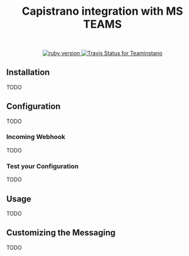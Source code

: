 <div align="center">
  <h1>Capistrano integration with MS TEAMS</h1>
</div>
<br>
<p align="center">
  <a href="https://www.ruby-lang.org/en/">
    <img src="https://img.shields.io/badge/Ruby-v2-green.svg" alt="ruby version">
  </a>
  <a href="https://travis-ci.org/github/moski/teamistrano">
    <img src="https://travis-ci.org/moski/teamistrano.svg?branch=master" alt="Travis Status for Teaminstano">
  </a>
</p>


## Installation

TODO

## Configuration

TODO

### Incoming Webhook

TODO

### Test your Configuration

TODO

## Usage

TODO

## Customizing the Messaging

TODO